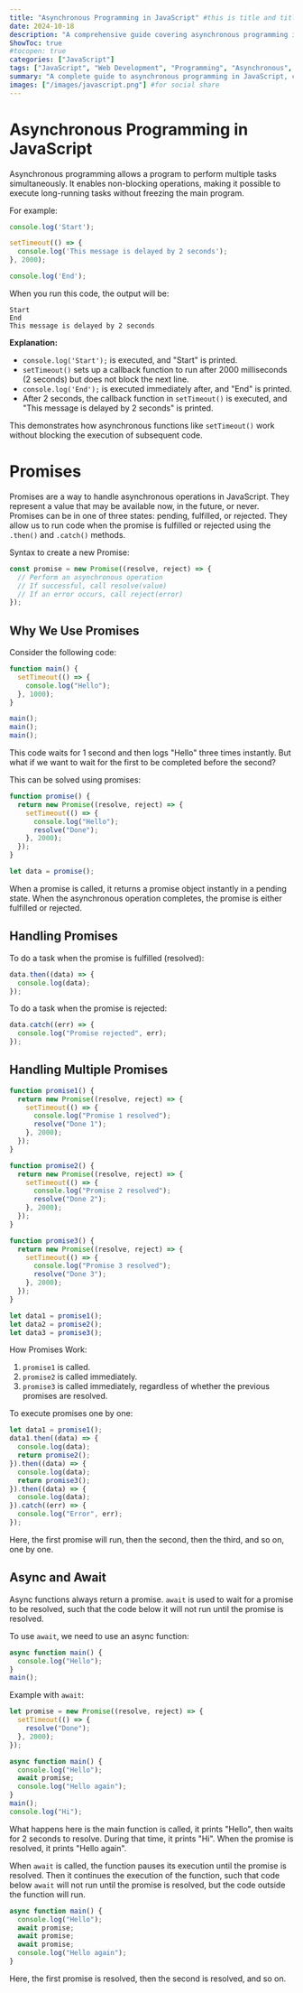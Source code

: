 ```yaml
---
title: "Asynchronous Programming in JavaScript" #this is title and title for social share
date: 2024-10-18
description: "A comprehensive guide covering asynchronous programming in JavaScript, including promises and async/await." #description for social share
ShowToc: true
#tocopen: true
categories: ["JavaScript"]
tags: ["JavaScript", "Web Development", "Programming", "Asynchronous", "Promises", "Async/Await"] #this is keyword
summary: "A complete guide to asynchronous programming in JavaScript, covering promises and async/await." #this come in post
images: ["/images/javascript.png"] #for social share
---
```


# Asynchronous Programming in JavaScript

Asynchronous programming allows a program to perform multiple tasks simultaneously. It enables non-blocking operations, making it possible to execute long-running tasks without freezing the main program.

For example:

```javascript
console.log('Start');

setTimeout(() => {
  console.log('This message is delayed by 2 seconds');
}, 2000);

console.log('End');
```

When you run this code, the output will be:

```
Start
End
This message is delayed by 2 seconds
```

**Explanation:**

- `console.log('Start');` is executed, and "Start" is printed.
- `setTimeout()` sets up a callback function to run after 2000 milliseconds (2 seconds) but does not block the next line.
- `console.log('End');` is executed immediately after, and "End" is printed.
- After 2 seconds, the callback function in `setTimeout()` is executed, and "This message is delayed by 2 seconds" is printed.

This demonstrates how asynchronous functions like `setTimeout()` work without blocking the execution of subsequent code.

# Promises

Promises are a way to handle asynchronous operations in JavaScript. They represent a value that may be available now, in the future, or never. Promises can be in one of three states: pending, fulfilled, or rejected. They allow us to run code when the promise is fulfilled or rejected using the `.then()` and `.catch()` methods.

Syntax to create a new Promise:

```javascript
const promise = new Promise((resolve, reject) => {
  // Perform an asynchronous operation
  // If successful, call resolve(value)
  // If an error occurs, call reject(error)
});
```

## Why We Use Promises

Consider the following code:

```javascript
function main() {
  setTimeout(() => {
    console.log("Hello");
  }, 1000);
}

main();
main();
main();
```

This code waits for 1 second and then logs "Hello" three times instantly. But what if we want to wait for the first to be completed before the second?

This can be solved using promises:

```javascript
function promise() {
  return new Promise((resolve, reject) => {
    setTimeout(() => {
      console.log("Hello");
      resolve("Done");
    }, 2000);
  });
}

let data = promise();
```

When a promise is called, it returns a promise object instantly in a pending state. When the asynchronous operation completes, the promise is either fulfilled or rejected.

## Handling Promises

To do a task when the promise is fulfilled (resolved):

```javascript
data.then((data) => {
  console.log(data);
});
```

To do a task when the promise is rejected:

```javascript
data.catch((err) => {
  console.log("Promise rejected", err);
});
```

## Handling Multiple Promises

```javascript
function promise1() {
  return new Promise((resolve, reject) => {
    setTimeout(() => {
      console.log("Promise 1 resolved");
      resolve("Done 1");
    }, 2000);
  });
}

function promise2() {
  return new Promise((resolve, reject) => {
    setTimeout(() => {
      console.log("Promise 2 resolved");
      resolve("Done 2");
    }, 2000);
  });
}

function promise3() {
  return new Promise((resolve, reject) => {
    setTimeout(() => {
      console.log("Promise 3 resolved");
      resolve("Done 3");
    }, 2000);
  });
}

let data1 = promise1();
let data2 = promise2();
let data3 = promise3();
```

How Promises Work:
1. `promise1` is called.
2. `promise2` is called immediately.
3. `promise3` is called immediately, regardless of whether the previous promises are resolved.

To execute promises one by one:

```javascript
let data1 = promise1();
data1.then((data) => {
  console.log(data);
  return promise2();
}).then((data) => {
  console.log(data);
  return promise3();
}).then((data) => {
  console.log(data);
}).catch((err) => {
  console.log("Error", err);
});
```

Here, the first promise will run, then the second, then the third, and so on, one by one.

## Async and Await

Async functions always return a promise. `await` is used to wait for a promise to be resolved, such that the code below it will not run until the promise is resolved.

To use `await`, we need to use an async function:

```javascript
async function main() {
  console.log("Hello");
}
main();
```

Example with `await`:

```javascript
let promise = new Promise((resolve, reject) => {
  setTimeout(() => {
    resolve("Done");
  }, 2000);
});

async function main() {
  console.log("Hello");
  await promise;
  console.log("Hello again");
}
main();
console.log("Hi");
```

What happens here is the main function is called, it prints "Hello", then waits for 2 seconds to resolve. During that time, it prints "Hi". When the promise is resolved, it prints "Hello again".

When `await` is called, the function pauses its execution until the promise is resolved. Then it continues the execution of the function, such that code below `await` will not run until the promise is resolved, but the code outside the function will run.

```javascript
async function main() {
  console.log("Hello");
  await promise;
  await promise;
  await promise;
  console.log("Hello again");
}
```

Here, the first promise is resolved, then the second is resolved, and so on.
